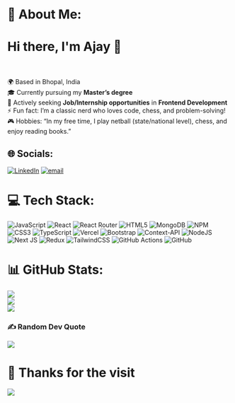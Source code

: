 # 💫 About Me:
# Hi there, I'm Ajay 👋  
<br><br>
🌍 Based in Bhopal, India  <br>
🎓 Currently pursuing my **Master’s degree**  <br>
💼 Actively seeking **Job/Internship opportunities** in **Frontend  Development**   <br>
⚡ Fun fact: I’m a classic nerd who loves code, chess, and problem-solving!  <br>
🎮 Hobbies: “In my free time, I play netball (state/national level), chess, and enjoy reading books.” 


## 🌐 Socials:
[![LinkedIn](https://img.shields.io/badge/LinkedIn-%230077B5.svg?logo=linkedin&logoColor=white)](https://linkedin.com/in/https://www.linkedin.com/in/ajayygurjar/) [![email](https://img.shields.io/badge/Email-D14836?logo=gmail&logoColor=white)](mailto:ajay161651@gmail.com) 

# 💻 Tech Stack:
![JavaScript](https://img.shields.io/badge/javascript-%23323330.svg?style=plastic&logo=javascript&logoColor=%23F7DF1E) ![React](https://img.shields.io/badge/react-%2320232a.svg?style=plastic&logo=react&logoColor=%2361DAFB) ![React Router](https://img.shields.io/badge/React_Router-CA4245?style=plastic&logo=react-router&logoColor=white) ![HTML5](https://img.shields.io/badge/html5-%23E34F26.svg?style=plastic&logo=html5&logoColor=white) ![MongoDB](https://img.shields.io/badge/MongoDB-%234ea94b.svg?style=plastic&logo=mongodb&logoColor=white) ![NPM](https://img.shields.io/badge/NPM-%23CB3837.svg?style=plastic&logo=npm&logoColor=white) ![CSS3](https://img.shields.io/badge/css3-%231572B6.svg?style=plastic&logo=css3&logoColor=white) ![TypeScript](https://img.shields.io/badge/typescript-%23007ACC.svg?style=plastic&logo=typescript&logoColor=white) ![Vercel](https://img.shields.io/badge/vercel-%23000000.svg?style=plastic&logo=vercel&logoColor=white) ![Bootstrap](https://img.shields.io/badge/bootstrap-%238511FA.svg?style=plastic&logo=bootstrap&logoColor=white) ![Context-API](https://img.shields.io/badge/Context--Api-000000?style=plastic&logo=react) ![NodeJS](https://img.shields.io/badge/node.js-6DA55F?style=plastic&logo=node.js&logoColor=white) ![Next JS](https://img.shields.io/badge/Next-black?style=plastic&logo=next.js&logoColor=white) ![Redux](https://img.shields.io/badge/redux-%23593d88.svg?style=plastic&logo=redux&logoColor=white) ![TailwindCSS](https://img.shields.io/badge/tailwindcss-%2338B2AC.svg?style=plastic&logo=tailwind-css&logoColor=white) ![GitHub Actions](https://img.shields.io/badge/github%20actions-%232671E5.svg?style=plastic&logo=githubactions&logoColor=white) ![GitHub](https://img.shields.io/badge/github-%23121011.svg?style=plastic&logo=github&logoColor=white)
# 📊 GitHub Stats:
![](https://github-readme-stats.vercel.app/api?username=ajayygurjar&theme=codeSTACKr&hide_border=false&include_all_commits=false&count_private=true)<br/>
![](https://nirzak-streak-stats.vercel.app/?user=ajayygurjar&theme=codeSTACKr&hide_border=false)<br/>
![](https://github-readme-stats.vercel.app/api/top-langs/?username=ajayygurjar&theme=codeSTACKr&hide_border=false&include_all_commits=false&count_private=true&layout=compact)

### ✍️ Random Dev Quote
![](https://quotes-github-readme.vercel.app/api?type=horizontal&theme=tokyonight)


# 🤗 Thanks for the visit
![](https://github.com/Anmol-Baranwal/Cool-GIFs-For-GitHub/assets/74038190/7d484dc9-68a9-4ee6-a767-aea59035c12d?width=150)

<!-- Proudly created with GPRM ( https://gprm.itsvg.in ) -->
